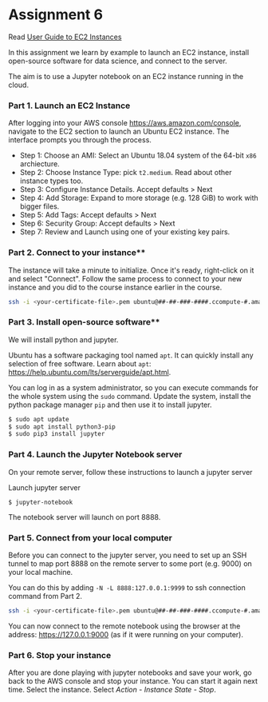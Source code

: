 # Assignment 6

Read [User Guide to EC2 Instances](https://docs.aws.amazon.com/AWSEC2/latest/UserGuide/concepts.html)

In this assignment we learn by example to launch an EC2 instance, install open-source software for data science, and connect to the server.

The aim is to use a Jupyter notebook on an EC2 instance running in the cloud. 

### Part 1. Launch an EC2 Instance
After logging into your AWS console https://aws.amazon.com/console, navigate to the EC2 section to launch an Ubuntu EC2 instance. The interface prompts you through the process. 
 * Step 1: Choose an AMI: Select an Ubuntu 18.04 system of the 64-bit `x86` archiecture.  
 * Step 2: Choose Instance Type: pick `t2.medium`. Read about other instance types too. 
 * Step 3: Configure Instance Details. Accept defaults > Next
 * Step 4: Add Storage: Expand to more storage (e.g. 128 GiB) to work with bigger files.
 * Step 5: Add Tags: Accept defaults > Next
 * Step 6: Security Group: Accept defaults > Next
 * Step 7: Review and Launch using one of your existing key pairs.

### Part 2. Connect to your instance**
 The instance will take a minute to initialize. Once it's ready, right-click on it and select "Connect". Follow the same process to connect to your new instance and you did to the course instance earlier in the course. 
```bash
ssh -i <your-certificate-file>.pem ubuntu@##-##-###-####.ccompute-#.amazonaws.com
```

### Part 3. Install open-source software** 
We will install python and jupyter. 

Ubuntu has a software packaging tool named `apt`.  It can quickly install any selection of free software. Learn about `apt`: https://help.ubuntu.com/lts/serverguide/apt.html.

You can log in as a system administrator, so you can execute commands for the whole system using the `sudo` command. Update the system, install the python package manager `pip` and then use it to install jupyter.

```bash 
$ sudo apt update 
$ sudo apt install python3-pip
$ sudo pip3 install jupyter 
```

### Part 4. Launch the Jupyter Notebook server
On your remote server, follow these instructions to launch a jupyter server 

Launch jupyter server 
```
$ jupyter-notebook 
```
The notebook server will launch on port 8888.

### Part 5. Connect from your local computer 

Before you can connect to the jupyter server, you need to set up an SSH tunnel to map port 8888 on the remote server to some port (e.g. 9000) on your local machine. 

You can do this by adding `-N -L 8888:127.0.0.1:9999` to ssh connection command from Part 2.

```bash
ssh -i <your-certificate-file>.pem ubuntu@##-##-###-####.ccompute-#.amazonaws.com -N -L 8888:127.0.0.1:9999
```

You can now connect to the remote notebook using the browser at the address: https://127.0.0.1:9000 (as if it were running on your computer).

### Part 6. Stop your instance 
After you are done playing with jupyter notebooks and save your work, go back to the AWS console and stop your instance. You can start it again next time. 
Select the instance. Select *Action* - *Instance State* - *Stop*.
